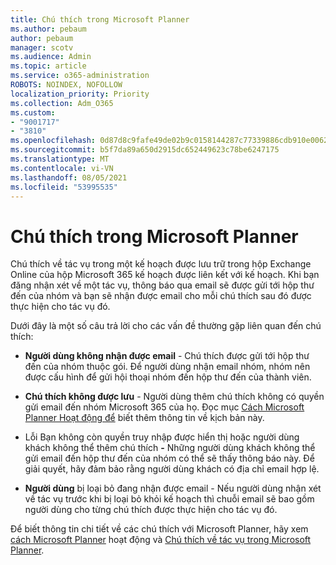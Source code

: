```yaml
---
title: Chú thích trong Microsoft Planner
ms.author: pebaum
author: pebaum
manager: scotv
ms.audience: Admin
ms.topic: article
ms.service: o365-administration
ROBOTS: NOINDEX, NOFOLLOW
localization_priority: Priority
ms.collection: Adm_O365
ms.custom:
- "9001717"
- "3810"
ms.openlocfilehash: 0d87d8c9fafe49de02b9c0158144287c77339886cdb910e006296eac73a2c497
ms.sourcegitcommit: b5f7da89a650d2915dc652449623c78be6247175
ms.translationtype: MT
ms.contentlocale: vi-VN
ms.lasthandoff: 08/05/2021
ms.locfileid: "53995535"
---
```

# <a name="comments-in-microsoft-planner"></a>Chú thích trong Microsoft Planner

Chú thích về tác vụ trong một kế hoạch được lưu trữ trong hộp Exchange Online của hộp Microsoft 365 kế hoạch được liên kết với kế hoạch.  Khi bạn đăng nhận xét về một tác vụ, thông báo qua email sẽ được gửi tới hộp thư đến của nhóm và bạn sẽ nhận được email cho mỗi chú thích sau đó được thực hiện cho tác vụ đó.

Dưới đây là một số câu trả lời cho các vấn đề thường gặp liên quan đến chú thích:

- **Người dùng không nhận được email** - Chú thích được gửi tới hộp thư đến của nhóm thuộc gói. Để người dùng nhận email nhóm, nhóm nên được cấu hình để gửi hội thoại nhóm đến hộp thư đến của thành viên.

- **Chú thích không được lưu** - Người dùng thêm chú thích không có quyền gửi email đến nhóm Microsoft 365 của họ. Đọc mục [Cách Microsoft Planner Hoạt động để](https://techcommunity.microsoft.com/t5/planner-blog/how-microsoft-planner-works/ba-p/1214736) biết thêm thông tin về kịch bản này.

- Lỗi  Bạn không còn quyền truy nhập được hiển thị hoặc người dùng khách không thể thêm chú thích **-** Những người dùng khách không thể gửi email đến hộp thư đến của nhóm có thể sẽ thấy thông báo này. Để giải quyết, hãy đảm bảo rằng người dùng khách có địa chỉ email hợp lệ.

- **Người dùng** bị loại bỏ đang nhận được email - Nếu người dùng nhận xét về tác vụ trước khi bị loại bỏ khỏi kế hoạch thì chuỗi email sẽ bao gồm người dùng cho từng chú thích được thực hiện cho tác vụ đó.

Để biết thông tin chi tiết về các chú thích với Microsoft Planner, hãy xem [cách Microsoft Planner](https://techcommunity.microsoft.com/t5/planner-blog/how-microsoft-planner-works/ba-p/1214736) hoạt động và [Chú thích về tác vụ trong Microsoft Planner](https://support.microsoft.com/office/fd4aedde-7785-4cd0-96ee-122fbc9140e1).
